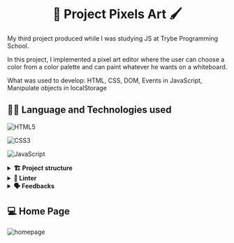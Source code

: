 <div align="center">
  <h1>🎨 Project Pixels Art 🖌️</h1>
</div>

My third project produced while I was studying JS at Trybe Programming School.

In this project, I implemented a pixel art editor where the user can choose a color from a color palette and can paint whatever he wants on a whiteboard.

What was used to develop:
HTML, CSS, DOM, Events in JavaScript, Manipulate objects in localStorage


## 👨‍💻 Language and Technologies used

![HTML5](https://img.shields.io/badge/html5-%23E34F26.svg?style=for-the-badge&logo=html5&logoColor=white)

![CSS3](https://img.shields.io/badge/css3-%231572B6.svg?style=for-the-badge&logo=css3&logoColor=white)

![JavaScript](https://img.shields.io/badge/javascript-%23323330.svg?style=for-the-badge&logo=javascript&logoColor=%23F7DF1E)

<details>
  <summary><strong>🏗 Project structure</strong></summary><br />

Built files:
`index.html`
`style.css`
`script.js`

Obs.: The image in the background isn't mine.

</details>

<details>
  <summary><strong>🔎 Linter</strong></summary><br />

### 🧠 ESLint e Stylelint

To ensure code quality, the `ESLint` and `Stylelint` linters were used in this project.
So the code will be available with good development practices, being more readable and easy to maintain!

ESLint is a tool for identifying and reporting patterns found in ECMAScript/JavaScript code. In many ways it is similar to JSLint and JSHint with a few exceptions:

* ESLint uses Espree for JavaScript parsing.
* ESLint uses an AST to evaluate patterns in code.
* ESLint is completely 'pluggable', each of the rules is a plugin and you can add […]

</details>

<details>
  <summary><strong>🗣 Feedbacks</strong></summary><br />
  
_Give me feedbacks, I'm open to new ideas_ 😉

</details>

## 💻 Home Page

![homepage](homepage.gif)
<!-- <p align="center">
  <img
    src="https://media.discordapp.net/attachments/1062029691860566078/1070676625664004106/pixels-art.gif"
    alt="result-gif" height="380" style="border-radius:50px;">
</p> -->
